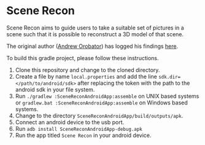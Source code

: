 Scene Recon
==========

Scene Recon aims to guide users to take a suitable set of pictures 
in a scene such that it is possible to reconstruct a 3D model of that scene.

The original author ([Andrew Orobator](https://github.com/AOrobator)) has
logged his findings [here](RESEARCH_LOG.md).

To build this gradle project, please follow these instructions.
<ol>
<li>Clone this repository and change to the cloned directory.</li>
<li>Create a file by name <code>local.properties</code> and add the line <code>sdk.dir=&lt;/path/to/android/sdk&gt;</code> after replacing the token with the path to the android sdk in your file system.</li>
<li>Run <code>./gradlew :SceneReconAndroidApp:assemble</code> on UNIX based systems or <code>gradlew.bat :SceneReconAndroidApp:assemble</code> on Windows based systems.</li>
<li>Change to the directory <code>SceneReconAndroidApp/build/outputs/apk</code>.</li>
<li>Connect an android device to the usb port.</li>
<li>Run <code>adb install SceneReconAndroidApp-debug.apk</code></li>
<li>Run the app titled <code>Scene Recon</code> in your android device.</li>
</ol>
